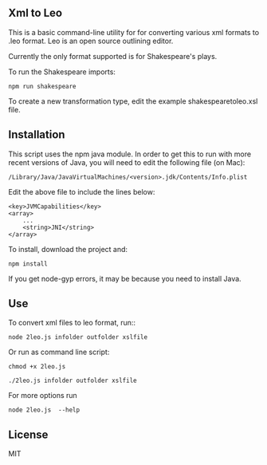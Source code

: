 ## Xml to Leo

This is a basic command-line utility for for converting various xml formats
to .leo format. Leo is an open source outlining editor.

Currently the only format supported is for Shakespeare's plays.

To run the Shakespeare imports:

    npm run shakespeare 

To create a new transformation type, edit the example shakespearetoleo.xsl file.

## Installation

This script uses the npm java module. In order to get this to run with more recent versions of Java,
you will need to edit the following file (on Mac):

    /Library/Java/JavaVirtualMachines/<version>.jdk/Contents/Info.plist 

Edit the above file to include the lines below:

    <key>JVMCapabilities</key>
    <array>
        ...
        <string>JNI</string>
    </array>


To install, download the project and:

    npm install
    
If you get node-gyp errors, it may be because you need to install Java.     

## Use

To convert xml files to leo format, run::

    node 2leo.js infolder outfolder xslfile

Or run as command line script:

    chmod +x 2leo.js

    ./2leo.js infolder outfolder xslfile
    

For more options run

    node 2leo.js  --help
    
## License
 
MIT    